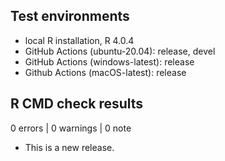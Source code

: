 ## Test environments
* local R installation, R 4.0.4
* GitHub Actions (ubuntu-20.04): release, devel
* GitHub Actions (windows-latest): release
* Github Actions (macOS-latest): release

## R CMD check results

0 errors | 0 warnings | 0 note

* This is a new release.
